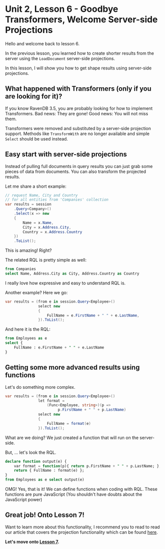 # Unit 2, Lesson 6 - Goodbye Transformers, Welcome Server-side Projections

Hello and welcome back to lesson 6.

In the previous lesson, you learned how to create shorter results from the server
using the `LoadDocument` server-side projections.

In this lesson, I will show you how to get shape results using server-side projections.

## What happened with Transformers (only if you are looking for it)?
If you know RavenDB 3.5, you are probably looking for how to implement Transformers. 
Bad news: They are gone! Good news: You will not miss them.

Transformers were removed and substituted by a server-side projection support. Methods 
like `TransformWith` are no longer available and simple `Select` should be used instead. 

## Easy start with server-side projections

Instead of pulling full documents in query results you can just grab some pieces of data 
from documents. You can also transform the projected results. 

Let me share a short example:

```csharp
// request Name, City and Country 
// for all entities from 'Companies' collection
var results = session
    .Query<Company>()
    .Select(x => new
    {
        Name = x.Name,
        City = x.Address.City,
        Country = x.Address.Country
    })
    .ToList();
```

This is amazing! Right?

The related RQL is pretty simple as well:

```sql
from Companies
select Name, Address.City as City, Address.Country as Country
```

I really love how expressive and easy to understand RQL is.

Another example? Here we go:

```csharp
var results = (from e in session.Query<Employee>()
               select new
               {
                   FullName = e.FirstName + " " + e.LastName,
               }).ToList();
```

And here it is the RQL:

```sql
from Employees as e
select {
    FullName : e.FirstName + " " + e.LastName
}
```

## Getting some more advanced results using functions

Let's do something more complex.

```csharp
var results = (from e in session.Query<Employee>()
               let format = 
                   (Func<Employee, string>)(p => 
                        p.FirstName + " " + p.LastName)
               select new
               {
                   FullName = format(e)
               }).ToList();
```

What are we doing? We just created a function that will run on the server-side. 

But, ... let's look the RQL.

```sql
declare function output(e) {
	var format = function(p){ return p.FirstName + " " + p.LastName; };
	return { FullName : format(e) };
}
from Employees as e select output(e)
```

OMG! Yes, that is it! We can define functions when coding with RQL. These
functions are pure JavaScript (You shouldn't have doubts about the JavaScript power)

## Great job! Onto Lesson 7!

Want to learn more about this functionality, I recommend you to read to read our article that covers 
the projection functionality which can be found [here](https://ravendb.net/docs/article-page/4.0/csharp/indexes/querying/projections).

**Let's move onto [Lesson 7](../lesson7/README.md).**